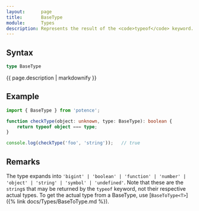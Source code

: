 ```yaml
---
layout:      page
title:       BaseType
module:      Types
description: Represents the result of the <code>typeof</code> keyword.
---
```

## Syntax

```ts
type BaseType
```

<p class="description">{{ page.description | markdownify }}</p>

## Example

```ts
import { BaseType } from 'potence';

function checkType(object: unknown, type: BaseType): boolean {
    return typeof object === type;
}

console.log(checkType('foo', 'string'));   // true
```

## Remarks

The type expands into `'bigint' | 'boolean' | 'function' | 'number' | 'object' | 'string' | 'symbol' | 'undefined'`.
Note that these are the `string`s that may be returned by the `typeof` keyword, not their respective actual types.
To get the actual type from a BaseType, use [`BaseToType<T>`]({% link docs/Types/BaseToType.md %}).
